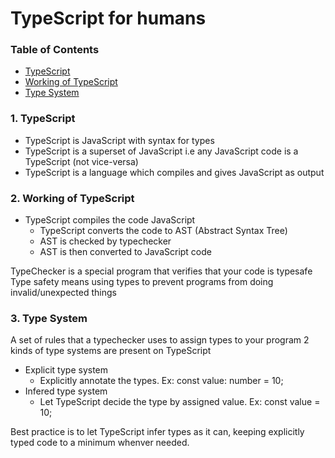 # TypeScript for humans

### Table of Contents

* [TypeScript](#1-TypeScript)
* [Working of TypeScript](#2-Working-of-TypeScript)
* [Type System](#3-Type-System)


### 1. TypeScript

- TypeScript is JavaScript with syntax for types
- TypeScript is a superset of JavaScript i.e any JavaScript code is a TypeScript (not vice-versa)
- TypeScript is a language which compiles and gives JavaScript as output

### 2. Working of TypeScript

- TypeScript compiles the code JavaScript
  - TypeScript converts the code to AST (Abstract Syntax Tree)
  - AST is checked by typechecker
  - AST is then converted to JavaScript code

TypeChecker is a special program that verifies that your code is typesafe
Type safety means using types to prevent programs from doing invalid/unexpected things

### 3. Type System

A set of rules that a typechecker uses to assign types to your program
2 kinds of type systems are present on TypeScript
- Explicit type system
  - Explicitly annotate the types. Ex: const value: number = 10;
- Infered type system
  - Let TypeScript decide the type by assigned value. Ex: const value = 10;

Best practice is to let TypeScript infer types as it can, keeping explicitly typed code to a minimum whenver needed.
